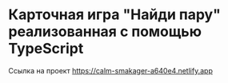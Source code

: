 <h1>Карточная игра "Найди пару" реализованная с помощью TypeScript</h1>
<p>Ссылка на проект <a href="https://calm-smakager-a640e4.netlify.app">https://calm-smakager-a640e4.netlify.app</a></p>
